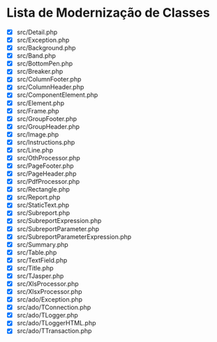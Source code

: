 # Lista de Modernização de Classes

- [x] src/Detail.php
- [x] src/Exception.php
- [x] src/Background.php
- [x] src/Band.php
- [x] src/BottomPen.php
- [x] src/Breaker.php
- [x] src/ColumnFooter.php
- [x] src/ColumnHeader.php
- [x] src/ComponentElement.php
- [x] src/Element.php
- [x] src/Frame.php
- [x] src/GroupFooter.php
- [x] src/GroupHeader.php
- [x] src/Image.php
- [x] src/Instructions.php
- [x] src/Line.php
- [x] src/OthProcessor.php
- [x] src/PageFooter.php
- [x] src/PageHeader.php
- [x] src/PdfProcessor.php
- [x] src/Rectangle.php
- [x] src/Report.php
- [x] src/StaticText.php
- [x] src/Subreport.php
- [x] src/SubreportExpression.php
- [x] src/SubreportParameter.php
- [x] src/SubreportParameterExpression.php
- [x] src/Summary.php
- [x] src/Table.php
- [x] src/TextField.php
- [x] src/Title.php
- [x] src/TJasper.php
- [x] src/XlsProcessor.php
- [x] src/XlsxProcessor.php
- [x] src/ado/Exception.php
- [x] src/ado/TConnection.php
- [x] src/ado/TLogger.php
- [x] src/ado/TLoggerHTML.php
- [x] src/ado/TTransaction.php